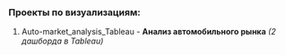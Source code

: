 ### Проекты по визуализациям:

1. Auto-market_analysis_Tableau - **Анализ автомобильного рынка** *(2 дашборда в Tableau)*
